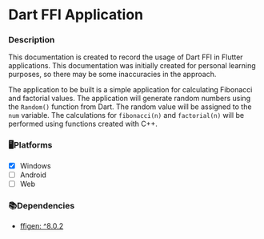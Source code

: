 # Dart FFI Application

### Description

This documentation is created to record the usage of Dart FFI in Flutter applications. This documentation was initially created for personal learning purposes, so there may be some inaccuracies in the approach.

The application to be built is a simple application for calculating Fibonacci and factorial values. The application will generate random numbers using the `Random()` function from Dart. The random value will be assigned to the `num` variable. The calculations for `fibonacci(n)` and `factorial(n)` will be performed using functions created with C++.

### 🖥️Platforms

- [x] Windows
- [ ] Android
- [ ] Web

### 📚Dependencies

- [ffigen: ^8.0.2](https://pub.dev/packages/ffigen)